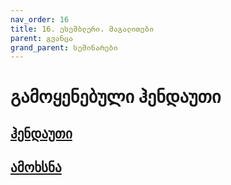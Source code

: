 ```yaml
---
nav_order: 16
title: 16. ესემბლერი. მაგალითები
parent: გვანცა
grand_parent: სემინარები
---
```


# გამოყენებული ჰენდაუთი

## [ჰენდაუთი](https://github.com/freeuni-paradigms/freeuni-paradigms.github.io/blob/master/handouts/20-Section-Handout.pdf)
## [ამოხსნა](https://github.com/freeuni-paradigms/freeuni-paradigms.github.io/blob/master/handouts/20S-Section-Solution.pdf)